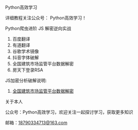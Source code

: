 Python高效学习 

详细教程关注公众号： Python高效学习！ 

Python爬虫进阶 JS 解密逆向实战

1. 百度翻译
2. 有道翻译
3. 谷歌学术镜像
4. 抖音字体破解
5. 全国建筑市场监管平台数据解密
6. 房天下登录RSA



JS加密分析破解说明:

1. [全国建筑市场监管平台数据解密](https://mp.weixin.qq.com/s/y2I5rIG-Q0d-q33AIo-DnA)



 关于本人

公众号：Python高效学习，欢迎关注一起探讨学习，获取更多知识

邮箱：[18790334713@163.com](mailto:18790334713@163.com)

